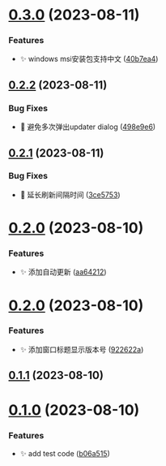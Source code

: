 

# [0.3.0](https://github.com/cbingb666/stock-pannel/compare/v0.2.2...v0.3.0) (2023-08-11)


### Features

* :sparkles: windows msi安装包支持中文 ([40b7ea4](https://github.com/cbingb666/stock-pannel/commit/40b7ea4b332b0d734951c1a40db4caabe58dacca))

## [0.2.2](https://github.com/cbingb666/stock-pannel/compare/v0.2.1...v0.2.2) (2023-08-11)


### Bug Fixes

* :bug: 避免多次弹出updater dialog ([498e9e6](https://github.com/cbingb666/stock-pannel/commit/498e9e6179f4ba30e597efb33cc0470bb449fdca))

## [0.2.1](https://github.com/cbingb666/stock-pannel/compare/v0.2.0...v0.2.1) (2023-08-11)


### Bug Fixes

* :bug: 延长刷新间隔时间 ([3ce5753](https://github.com/cbingb666/stock-pannel/commit/3ce5753cf97f0be54abf56c54f58c3899125ee6f))

# [0.2.0](https://github.com/cbingb666/stock-pannel/compare/v0.1.0...v0.2.0) (2023-08-10)


### Features

* :sparkles: 添加自动更新 ([aa64212](https://github.com/cbingb666/stock-pannel/commit/aa642129fb2df6bdd90ca1010e455600510a40ec))

# [0.2.0](https://github.com/cbingb666/stock-pannel/compare/v0.1.1...v0.2.0) (2023-08-10)

### Features

- :sparkles: 添加窗口标题显示版本号 ([922622a](https://github.com/cbingb666/stock-pannel/commit/922622aca174d7620df2a33bf6a190470af588ee))

## [0.1.1](https://github.com/cbingb666/stock-pannel/compare/v0.1.0...v0.1.1) (2023-08-10)

# [0.1.0](https://github.com/cbingb666/stock-pannel/compare/v0.0.3...v0.1.0) (2023-08-10)

### Features

- :sparkles: add test code ([b06a515](https://github.com/cbingb666/stock-pannel/commit/b06a515b2c9caccbb2f43dbc2008d689e329c016))